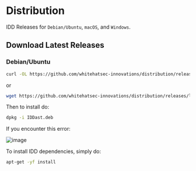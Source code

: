 # Distribution
IDD Releases for `Debian/Ubuntu`, `macOS`, and `Windows`.

## Download Latest Releases

### Debian/Ubuntu

```bash
curl -OL https://github.com/whitehatsec-innovations/distribution/releases/latest/download/IDDast.deb
```
or

```bash
wget https://github.com/whitehatsec-innovations/distribution/releases/latest/download/IDDast.deb
```
Then to install do:
```bash
dpkg -i IDDast.deb
```
If you encounter this error:

![image](https://user-images.githubusercontent.com/67141508/128387651-e234c7ca-f8b0-42fb-a319-328236148109.png)

To install IDD dependencies, simply do:
```bash
apt-get -yf install
```
